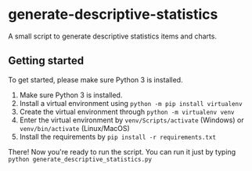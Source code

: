 # generate-descriptive-statistics
A small script to generate descriptive statistics items and charts.

## Getting started
To get started, please make sure Python 3 is installed.

1. Make sure Python 3 is installed.
2. Install a virtual environment using `python -m pip install virtualenv`
3. Create the virtual environment through `python -m virtualenv venv`
4. Enter the virtual environment by `venv/Scripts/activate` (Windows) or `venv/bin/activate` (Linux/MacOS)
5. Install the requirements by `pip install -r requirements.txt`

There! Now you're ready to run the script. You can run it just by typing `python generate_descriptive_statistics.py`

